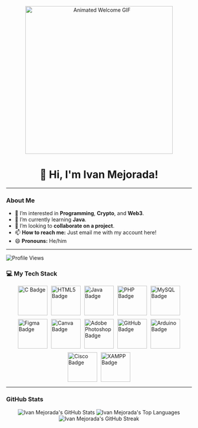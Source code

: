 <div align="center">
  <img src="https://media1.giphy.com/media/v1.Y2lkPTc5MGI3NjExMmN1MGg1dmZyZ2RhejJqYjhjZzVpd2R3eDhudnhiZHFiaWx4YWJmdyZlcD12MV9pbnRlcm5hbF9naWZfYnlfaWQmY3Q9Zw/3o85xoi6nNqJQJ95Qc/giphy.gif" alt="Animated Welcome GIF" width="400"/>
  <h1>👋 Hi, I'm Ivan Mejorada!</h1>
</div>

---

### About Me

- 👀 I’m interested in **Programming**, **Crypto**, and **Web3**.
- 🌱 I’m currently learning **Java**.
- 💞️ I’m looking to **collaborate on a project**.
- 📫 **How to reach me:** Just email me with my account here!
- 😄 **Pronouns:** He/him


---
![Profile Views](https://komarev.com/ghpvc/?username=Capt-Reaps&color=red)

### 💻 My Tech Stack


<div style="display: flex; flex-wrap: wrap; gap: 10px; justify-content: center;">
    <img src="https://img.shields.io/badge/-C-2D3899?style=flat&logo=c&logoColor=white" alt="C Badge" height="80"/>
    <img src="https://img.shields.io/badge/-HTML5-E34F26?style=flat&logo=html5&logoColor=white" alt="HTML5 Badge" height="80"/>
    <img src="https://img.shields.io/badge/-JAVA-E34F26?style=flat&logo=java&logoColor=white" alt="Java Badge" height="80"/>
    <img src="https://img.shields.io/badge/-PHP-777BB4?style=flat&logo=php&logoColor=white" alt="PHP Badge" height="80"/>
    <img src="https://img.shields.io/badge/-MySQL-4479A1?style=flat&logo=mysql&logoColor=white" alt="MySQL Badge" height="80"/>
    <img src="https://img.shields.io/badge/-Figma-F24E1E?style=flat&logo=figma&logoColor=white" alt="Figma Badge" height="80"/>
    <img src="https://img.shields.io/badge/-Canva-00C4CC?style=flat&logo=canva&logoColor=white" alt="Canva Badge" height="80"/>
    <img src="https://img.shields.io/badge/-Adobe%20Photoshop-31A8FF?style=flat&logo=adobe-photoshop&logoColor=white" alt="Adobe Photoshop Badge" height="80"/>
    <img src="https://img.shields.io/badge/-GitHub-181717?style=flat&logo=github&logoColor=white" alt="GitHub Badge" height="80"/>
    <img src="https://img.shields.io/badge/-Arduino-00979D?style=flat&logo=arduino&logoColor=white" alt="Arduino Badge" height="80"/>
    <img src="https://img.shields.io/badge/-Cisco-1BA0D7?style=flat&logo=cisco&logoColor=white" alt="Cisco Badge" height="80"/>
<!--     <img src="https://img.shields.io/badge/-Bootstrap-563D7C?style=flat&logo=bootstrap&logoColor=white" alt="Bootstrap Badge" height="25"/> -->
    <img src="https://img.shields.io/badge/-XAMPP-FB7A24?style=flat&logo=apache&logoColor=white" alt="XAMPP Badge" height="80"/>
</div>

---

### GitHub Stats

<div align="center">

<img src="https://YOUR_VERCEL_APP_URL/api?username=Capt-Reaps&show_icons=true&theme=default&hide_border=true&bg_color=ffffff00" alt="Ivan Mejorada's GitHub Stats"/>

<img src="https://YOUR_VERCEL_APP_URL/api/top-langs/?username=Capt-Reaps&layout=compact&theme=default&hide_border=true&bg_color=ffffff00" alt="Ivan Mejorada's Top Languages"/>

<br>
<img src="https://github-readme-streak-stats.herokuapp.com/?user=Capt-Reaps&theme=dark&hide_border=true&bg_color=0d111700" alt="Ivan Mejorada's GitHub Streak"/>

</div>
